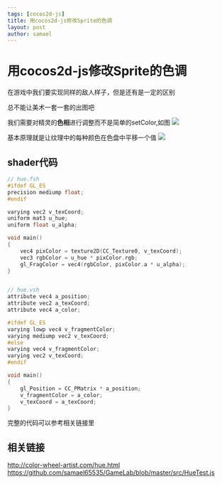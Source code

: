 ```yaml
---
tags: [cocos2d-js]
title: 用cocos2d-js修改Sprite的色调
layout: post
author: samael
---
```


# 用cocos2d-js修改Sprite的色调

在游戏中我们要实现同样的敌人样子，但是还有是一定的区别

总不能让美术一套一套的出图吧

我们需要对精灵的**色相**进行调整而不是简单的setColor,如图
![](pic-blog.test.upcdn.net/2018/10/24/15403546053618.jpg)


基本原理就是让纹理中的每种颜色在色盘中平移一个值
![](pic-blog.test.upcdn.net/2018/10/24/15403545898739.jpg)



## shader代码
``` c
// hue.fsh
#ifdef GL_ES
precision mediump float;
#endif

varying vec2 v_texCoord;
uniform mat3 u_hue;
uniform float u_alpha;

void main()
{
    vec4 pixColor = texture2D(CC_Texture0, v_texCoord);
    vec3 rgbColor = u_hue * pixColor.rgb;
    gl_FragColor = vec4(rgbColor, pixColor.a * u_alpha);
}


// hue.vsh
attribute vec4 a_position;
attribute vec2 a_texCoord;
attribute vec4 a_color;

#ifdef GL_ES
varying lowp vec4 v_fragmentColor;
varying mediump vec2 v_texCoord;
#else
varying vec4 v_fragmentColor;
varying vec2 v_texCoord;
#endif

void main()
{
    gl_Position = CC_PMatrix * a_position;
    v_fragmentColor = a_color;
    v_texCoord = a_texCoord;
}
```
完整的代码可以参考相关链接里

## 相关链接
<http://color-wheel-artist.com/hue.html>
<https://github.com/samael65535/GameLab/blob/master/src/HueTest.js>

